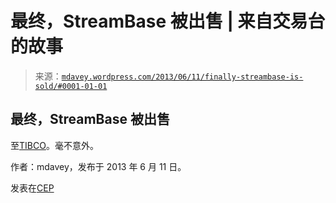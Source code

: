 <!--yml

类别：未分类

日期：2024 年 05 月 18 日 06:23:52

-->

# 最终，StreamBase 被出售 | 来自交易台的故事

> 来源：[`mdavey.wordpress.com/2013/06/11/finally-streambase-is-sold/#0001-01-01`](https://mdavey.wordpress.com/2013/06/11/finally-streambase-is-sold/#0001-01-01)

## 最终，StreamBase 被出售

至[TIBCO](http://www.automatedtrader.net/headlines/142857/tibco-buys-streambase)。毫不意外。

作者：mdavey，发布于 2013 年 6 月 11 日。

发表在[CEP](https://mdavey.wordpress.com/category/hpc/cep/)
